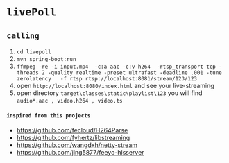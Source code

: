 # `livePoll`

## `calling`
1. `cd livepoll`
1. `mvn spring-boot:run`
2. `ffmpeg -re -i input.mp4  -c:a aac -c:v h264  -rtsp_transport tcp -threads 2 -quality realtime -preset ultrafast -deadline .001 -tune zerolatency   -f rtsp rtsp://localhost:8081/stream/123/123`
3.  open `http://localhost:8080/index.html` and see your live-streaming
4.  open directory `target\classes\static\playlist\123` you will find `audio*.aac , video.h264 , video.ts`


#### `inspired from this projects`
- https://github.com/fecloud/H264Parse
- https://github.com/fyhertz/libstreaming
- https://github.com/wangdxh/netty-stream
- https://github.com/jing5877/feeyo-hlsserver
